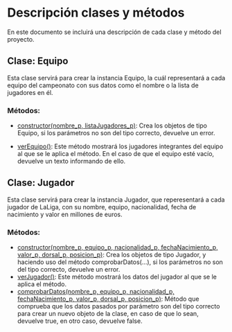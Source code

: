 # Descripción clases y métodos
En este documento se incluirá una descripción de cada clase y método del proyecto.

## Clase: Equipo
Esta clase servirá para crear la instancia Equipo, la cuál representará a cada equipo del campeonato con sus datos como el nombre o la lista de jugadores en él.

### Métodos:
- [constructor(nombre_p, listaJugadores_p)](https://github.com/juancpineda97/LaLigaStats/blob/9d50fe61a937e4afec134d037b19e058b45f42e3/src/equipo.js#L11): Crea los objetos de tipo Equipo, si los parámetros no son del tipo correcto, devuelve un error.

- [verEquipo()](https://github.com/juancpineda97/LaLigaStats/blob/9d50fe61a937e4afec134d037b19e058b45f42e3/src/equipo.js#L26): Este método mostrará los jugadores integrantes del equipo al que se le aplica el método. En el caso de que el equipo esté vacío, devuelve un texto informando de ello.

## Clase: Jugador
Esta clase servirá para crear la instancia Jugador, que reperesentará a cada jugador de LaLiga, con su nombre, equipo, nacionalidad, fecha de nacimiento y valor en millones de euros.

### Métodos:
- [constructor(nombre_p, equipo_p, nacionalidad_p, fechaNacimiento_p, valor_p, dorsal_p, posicion_p)](https://github.com/juancpineda97/LaLigaStats/blob/73a3732f20a2d8424c21352d794d060636323e9f/src/jugador.js#L14): Crea los objetos de tipo Jugador, y haciendo uso del método comprobarDatos(...), si los parámetros no son del tipo correcto, devuelve un error.
- [verJugador()](https://github.com/juancpineda97/LaLigaStats/blob/73a3732f20a2d8424c21352d794d060636323e9f/src/jugador.js#L33): Este método mostrará los datos del jugador al que se le aplica el método.
- [comprobarDatos(nombre_p, equipo_p, nacionalidad_p, fechaNacimiento_p, valor_p, dorsal_p, posicion_p)](https://github.com/juancpineda97/LaLigaStats/blob/73a3732f20a2d8424c21352d794d060636323e9f/src/jugador.js#L50): Método que comprueba que los datos pasados por parámetro son del tipo correcto para crear un nuevo objeto de la clase, en caso de que lo sean, devuelve true, en otro caso, devuelve false. 